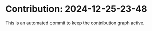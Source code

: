 # Contribution: 2024-12-25-23-48
This is an automated commit to keep the contribution graph active.
